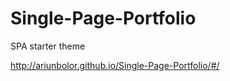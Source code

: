 Single-Page-Portfolio
=====================

SPA starter theme

http://ariunbolor.github.io/Single-Page-Portfolio/#/
